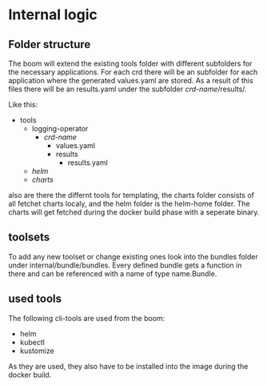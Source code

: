# Internal logic

## Folder structure

The boom will extend the existing tools folder with different subfolders for the necessary applications.
For each crd there will be an subfolder for each application where the generated values.yaml are stored.
As a result of this files there will be an results.yaml under the subfolder *crd-name*/results/.

Like this:

* tools
  * logging-operator
    * *crd-name*
      * values.yaml
      * results
        * results.yaml
  * *helm*
  * *charts*

also are there the differnt tools for templating, the charts folder consists of all fetchet charts localy, and the helm folder is the helm-home folder. The charts will get fetched during the docker build phase with a seperate binary.

## toolsets

To add any new toolset or change existing ones look into the bundles folder under internal/bundle/bundles.
Every defined bundle gets a function in there and can be referenced with a name of type name.Bundle.

## used tools

The following cli-tools are used from the boom:

* helm
* kubectl
* kustomize

As they are used, they also have to be installed into the image during the docker build.
